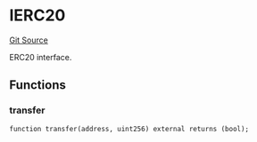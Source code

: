 # IERC20
[Git Source](https://github.com/NaniDAO/accounts/blob/2f2bf269f2dc5ee10a7de9ee887d505fa87a5c18/src/governance/Points.sol)

ERC20 interface.


## Functions
### transfer


```solidity
function transfer(address, uint256) external returns (bool);
```


